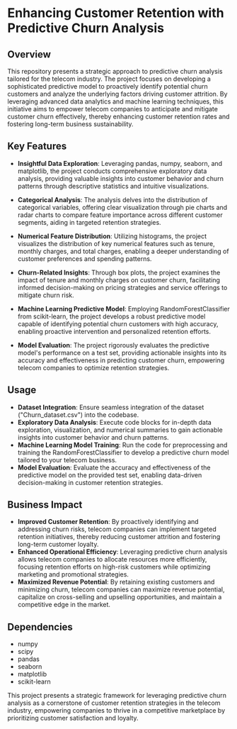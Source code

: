 # Enhancing Customer Retention with Predictive Churn Analysis

## Overview
This repository presents a strategic approach to predictive churn analysis tailored for the telecom industry. The project focuses on developing a sophisticated predictive model to proactively identify potential churn customers and analyze the underlying factors driving customer attrition. By leveraging advanced data analytics and machine learning techniques, this initiative aims to empower telecom companies to anticipate and mitigate customer churn effectively, thereby enhancing customer retention rates and fostering long-term business sustainability.

## Key Features

- **Insightful Data Exploration**: Leveraging pandas, numpy, seaborn, and matplotlib, the project conducts comprehensive exploratory data analysis, providing valuable insights into customer behavior and churn patterns through descriptive statistics and intuitive visualizations.

- **Categorical Analysis**: The analysis delves into the distribution of categorical variables, offering clear visualization through pie charts and radar charts to compare feature importance across different customer segments, aiding in targeted retention strategies.

- **Numerical Feature Distribution**: Utilizing histograms, the project visualizes the distribution of key numerical features such as tenure, monthly charges, and total charges, enabling a deeper understanding of customer preferences and spending patterns.

- **Churn-Related Insights**: Through box plots, the project examines the impact of tenure and monthly charges on customer churn, facilitating informed decision-making on pricing strategies and service offerings to mitigate churn risk.

- **Machine Learning Predictive Model**: Employing RandomForestClassifier from scikit-learn, the project develops a robust predictive model capable of identifying potential churn customers with high accuracy, enabling proactive intervention and personalized retention efforts.

- **Model Evaluation**: The project rigorously evaluates the predictive model's performance on a test set, providing actionable insights into its accuracy and effectiveness in predicting customer churn, empowering telecom companies to optimize retention strategies.

## Usage

- **Dataset Integration**: Ensure seamless integration of the dataset ("Churn_dataset.csv") into the codebase.
- **Exploratory Data Analysis**: Execute code blocks for in-depth data exploration, visualization, and numerical summaries to gain actionable insights into customer behavior and churn patterns.
- **Machine Learning Model Training**: Run the code for preprocessing and training the RandomForestClassifier to develop a predictive churn model tailored to your telecom business.
- **Model Evaluation**: Evaluate the accuracy and effectiveness of the predictive model on the provided test set, enabling data-driven decision-making in customer retention strategies.

## Business Impact
- **Improved Customer Retention**: By proactively identifying and addressing churn risks, telecom companies can implement targeted retention initiatives, thereby reducing customer attrition and fostering long-term customer loyalty.
- **Enhanced Operational Efficiency**: Leveraging predictive churn analysis allows telecom companies to allocate resources more efficiently, focusing retention efforts on high-risk customers while optimizing marketing and promotional strategies.
- **Maximized Revenue Potential**: By retaining existing customers and minimizing churn, telecom companies can maximize revenue potential, capitalize on cross-selling and upselling opportunities, and maintain a competitive edge in the market.

## Dependencies
- numpy
- scipy
- pandas
- seaborn
- matplotlib
- scikit-learn

This project presents a strategic framework for leveraging predictive churn analysis as a cornerstone of customer retention strategies in the telecom industry, empowering companies to thrive in a competitive marketplace by prioritizing customer satisfaction and loyalty.
